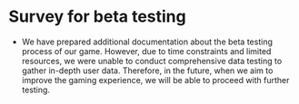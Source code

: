 
# Survey for beta testing

- We have prepared additional documentation about the beta testing process of our game. However, due to time constraints and limited resources, we were unable to conduct comprehensive data testing to gather in-depth user data. Therefore, in the future, when we aim to improve the gaming experience, we will be able to proceed with further testing.